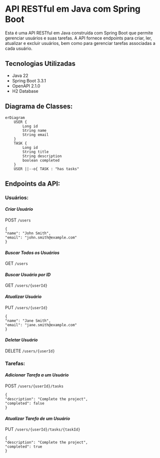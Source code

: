 # API RESTful em Java com Spring Boot
Esta é uma API RESTful em Java construída com Spring Boot que permite gerenciar usuários e suas tarefas. A API fornece endpoints para criar, ler, atualizar e excluir usuários, bem como para gerenciar tarefas associadas a cada usuário.

## Tecnologias Utilizadas
- Java 22
- Spring Boot 3.3.1
- OpenAPI 2.1.0
- H2 Database

## Diagrama de Classes:

```mermaid
erDiagram
    USER {
        Long id
        String name
        String email
    }
    TASK {
        Long id
        String title
        String description
        boolean completed
    }
    USER ||--o{ TASK : "has tasks"
```

## Endpoints da API:

### Usuários:

#### _Criar Usuário_

POST `/users`

    {
    "name": "John Smith",
    "email": "john.smith@example.com"
    }

#### _Buscar Todos os Usuários_

GET `/users`

#### _Buscar Usuário por ID_

GET `/users/{userId}`

#### _Atualizar Usuário_

PUT `/users/{userId}`

    {
    "name": "Jane Smith",
    "email": "jane.smith@example.com"
    }

#### _Deletar Usuário_

DELETE `/users/{userId}`

### Tarefas:

#### _Adicionar Tarefa a um Usuário_

POST `/users/{userId}/tasks`

    {
    "description": "Complete the project",
    "completed": false
    }

#### _Atualizar Tarefa de um Usuário_

PUT `/users/{userId}/tasks/{taskId}`

    {
    "description": "Complete the project",
    "completed": true
    }



